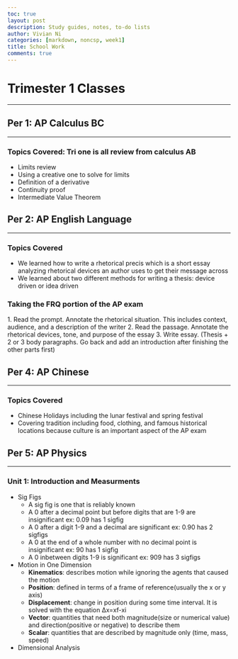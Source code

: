 ```yaml
---
toc: true
layout: post
description: Study guides, notes, to-do lists
author: Vivian Ni
categories: [markdown, noncsp, week1]
title: School Work
comments: true
---
```


<h1>Trimester 1 Classes</h1>
<hr>

<h2>Per 1: AP Calculus BC</h2>
<hr>
<h3>Topics Covered: Tri one is all review from calculus AB</h3>
<ul>
    <li>Limits review</li>
    <li>Using a creative one to solve for limits</li>
    <li>Definition of a derivative</li>
    <li>Continuity proof</li>
    <li>Intermediate Value Theorem</li>
</ul>

<h2>Per 2: AP English Language</h2>
<hr>
<h3>Topics Covered</h3>
<ul>
    <li>We learned how to write a rhetorical precis which is a short essay analyzing rhetorical devices an author uses to get their message across</li>
    <li>We learned about two different methods for writing a thesis: device driven or idea driven</li>
</ul>

<h3>Taking the FRQ portion of the AP exam</h3>
1. Read the prompt. Annotate the rhetorical situation. This includes context, audience, and a description of the writer
2. Read the passage. Annotate the rhetorical devices, tone, and purpose of the essay
3. Write essay. (Thesis + 2 or 3 body paragraphs. Go back and add an introduction after finishing the other parts first)

<h2>Per 4: AP Chinese</h2>
<hr>
<h3>Topics Covered</h3>
<ul>
    <li>Chinese Holidays including the lunar festival and spring festival</li>
    <li>Covering tradition including food, clothing, and famous historical locations because culture is an important aspect of the AP exam</li>
</ul>

<h2>Per 5: AP Physics</h2>
<hr>
<h3>Unit 1: Introduction and Measurments</h3>
<ul>
    <li>Sig Figs
        <ul>
            <li>A sig fig is one that is reliably known</li>
            <li>A 0 after a decimal point but before digits that are 1-9 are insignificant ex: 0.09 has 1 sigfig</li>
            <li>A 0 after a digit 1-9 and a decimal are significant ex: 0.90 has 2 sigfigs</li>
            <li>A 0 at the end of a whole number with no decimal point is insignificant ex: 90 has 1 sigfig</li>
            <li>A 0 inbetween digits 1-9 is significant ex: 909 has 3 sigfigs</li>
        </ul>
    </li>
    <li>Motion in One Dimension
        <ul>
            <li><b>Kinematics</b>: describes motion while ignoring the agents that caused the motion</li>
            <li><b>Position</b>: defined in terms of a frame of reference(usually the x or y axis)</li>
            <li><b>Displacement</b>: change in position during some time interval. It is solved with the equation Δx=xf-xi</li>
            <li><b>Vector</b>: quantities that need both magnitude(size or numerical value) and direction(positive or negative) to describe them</li>
            <li><b>Scalar</b>: quantities that are described by magnitude only (time, mass, speed)</li>
        </ul>
    </li>
    <li>Dimensional Analysis</li>

        
